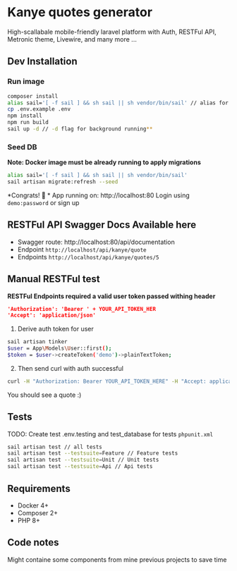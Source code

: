 # Kanye quotes generator
High-scallabale mobile-friendly laravel platform with Auth, RESTFul API, Metronic theme, Livewire, and many more ...

## Dev Installation

### Run image
```bash
composer install
alias sail='[ -f sail ] && sh sail || sh vendor/bin/sail' // alias for sail may be globally exported once
cp .env.example .env
npm install
npm run build
sail up -d // -d flag for background running**
```

### Seed DB
**Note: Docker image must be already running to apply migrations**
```bash
alias sail='[ -f sail ] && sh sail || sh vendor/bin/sail'
sail artisan migrate:refresh --seed
```

*Congrats! 🎉 *
App running on: http://localhost:80
Login using `demo:password` or sign up


## RESTFul API Swagger Docs Available here
- Swagger route: http://localhost:80/api/documentation
- Endpoint `http://localhost/api/kanye/quote` 
- Endpoints `http://localhost/api/kanye/quotes/5`

## Manual RESTFul test
**RESTFul Endpoints required a valid user token passed withing header**
```json
'Authorization': 'Bearer ' + YOUR_API_TOKEN_HER
'Accept': 'application/json'
```
1. Derive auth token for user
```bash
sail artisan tinker
$user = App\Models\User::first();
$token = $user->createToken('demo')->plainTextToken;
```
2. Then send curl with auth successful
```bash
curl -H "Authorization: Bearer YOUR_API_TOKEN_HERE" -H "Accept: application/json" http://localhost/api/kanye/quote
```
You should see a quote :)



## Tests
TODO: Create test .env.testing and test_database for tests `phpunit.xml`
```bash
sail artisan test // all tests
sail artisan test --testsuite=Feature // Feature tests
sail artisan test --testsuite=Unit // Unit tests
sail artisan test --testsuite=Api // Api tests
```


## Requirements
- Docker 4+
- Composer 2+
- PHP 8+
 
 ## Code notes
 Might containe some components from mine previous projects to save time